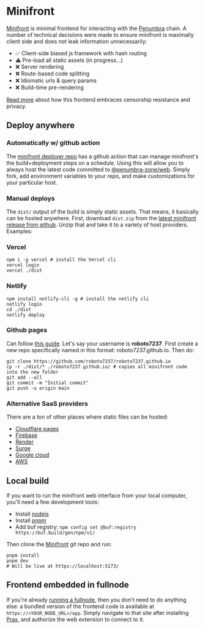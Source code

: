 # Minifront

[Minifront] is minimal frontend for interacting with the [Penumbra] chain.
A number of technical decisions were made to ensure minifront is maximally client side and does not leak
information unnecessarily:

- ✅ Client-side biased js framework with hash routing
- ⚠ Pre-load all static assets  (in progress...)
- ❌ Server rendering
- ❌ Route-based code splitting
- ❌ Idiomatic urls & query params
- ❌ Build-time pre-rendering

[Read more](https://x.com/grod220/status/1760217326245285923) about how this frontend embraces censorship resistance and
privacy.

## Deploy anywhere

### Automatically w/ github action

The [minifront deployer repo](https://github.com/penumbra-zone/minifront-deployer) has a github action
that can manage minifront's the build+deployment steps on a schedule. Using this will allow you to
always host the latest code committed to [@penumbra-zone/web](https://github.com/penumbra-zone/web).
Simply fork, add environment variables to your repo, and make customizations for your particular host.

### Manual deploys

The `dist/` output of the build is simply static assets. That means, it basically can be hosted anywhere.
First, download `dist.zip` from
the [latest minifront release from github](https://github.com/penumbra-zone/web/releases?q=minifront&expanded=true).
Unzip that and take it to a variety of host providers. Examples:

### Vercel

```shell
npm i -g vercel # install the Vercel cli
vercel login
vercel ./dist
```

### Netlify

```shell
npm install netlify-cli -g # install the netlify cli
netlify login
cd ./dist
netlify deploy
```

### Github pages

Can follow [this guide](https://pages.github.com/).
Let's say your username is **roboto7237**.
First create a new repo specifically named in this format: roboto7237.github.io. Then do:

```shell
git clone https://github.com/roboto7237/roboto7237.github.io
cp -r ./dist/* ./roboto7237.github.io/ # copies all minifront code into the new folder
git add --all
git commit -m "Initial commit"
git push -u origin main
```

### Alternative SaaS providers

There are a ton of other places where static files can be hosted:

- [Cloudflare pages](https://pages.cloudflare.com/)
- [Firebase](https://firebase.google.com/docs/hosting)
- [Render](https://render.com/)
- [Surge](https://surge.sh/)
- [Google cloud](https://cloud.google.com/storage/docs/hosting-static-website)
- [AWS](https://docs.aws.amazon.com/AmazonS3/latest/userguide/WebsiteHosting.html)

## Local build

If you want to run the minifront web interface from your local computer, you'll
need a few development tools:

- Install [nodejs](https://nodejs.org/)
- Install [pnpm](https://pnpm.io/installation)
- Add buf registry: `npm config set @buf:registry https://buf.build/gen/npm/v1/`

Then clone the [Minifront] git repo and run:

```shell
pnpm install
pnpm dev
# Will be live at https://localhost:5173/
```

## Frontend embedded in fullnode

If you're already [running a fullnode](../node/pd/running-node.mdx), then you don't need to do anything else:
a bundled version of the frontend code is available at `https://<YOUR_NODE_URL>/app`. Simply navigate
to that site after installing [Prax], and authorize the web extension to connect to it.

[Minifront]: https://github.com/penumbra-zone/web/tree/main/apps/minifront

[Prax]: https://chromewebstore.google.com/detail/prax-wallet/lkpmkhpnhknhmibgnmmhdhgdilepfghe

[Penumbra]: https://penumbra.zone
